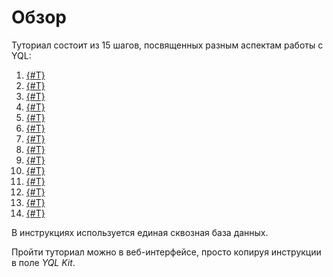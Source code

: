 # Обзор

Туториал состоит из 15 шагов, посвященных разным аспектам работы с YQL:

1. [{#T}](01_Create_demo_tables.md)
1. [{#T}](02_Fill_tables_with_data.md)
1. [{#T}](03_Select_all_columns.md)
1. [{#T}](04_Select_specific_columns.md)
1. [{#T}](05_Basic_filter_and_sort.md)
1. [{#T}](06_Basic_aggregation.md)
1. [{#T}](07_Conditional_values.md)
1. [{#T}](09_Join_tables.md)
1. [{#T}](10_Replace_into.md)
1. [{#T}](11_Upsert_into.md)
1. [{#T}](12_Insert_into.md)
1. [{#T}](13_Update.md)
1. [{#T}](14_Delete.md)
1. [{#T}](15_Alter_table.md)

В инструкциях используется единая сквозная база данных.

Пройти туториал можно в веб-интерфейсе, просто копируя инструкции в поле *YQL Kit*.